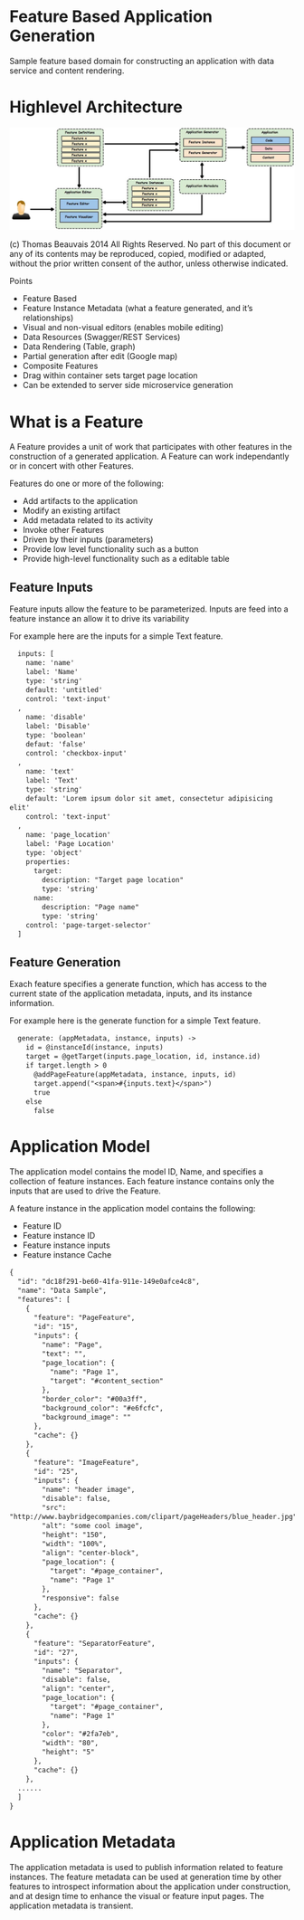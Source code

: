 Feature Based Application Generation
==============

Sample feature based domain for constructing an application with data service and content rendering.

# Highlevel Architecture

![Application Architecture](/doc/AppArchitecture.jpg)

(c) Thomas Beauvais 2014 All Rights Reserved.
No part of this document or any of its contents may be reproduced, copied, modified or adapted, without the prior written consent of the author, unless otherwise indicated.


Points
* Feature Based
* Feature Instance Metadata (what a feature generated, and it’s relationships)
* Visual and non-visual editors (enables mobile editing)
* Data Resources (Swagger/REST Services)
* Data Rendering (Table, graph)
* Partial generation after edit (Google map)
* Composite Features
* Drag within container sets target page location
* Can be extended to server side microservice generation


# What is a Feature
A Feature provides a unit of work that participates with other features in the construction of a generated application. A Feature can work independantly or in concert with other Features. 

Features do one or more of the following: 

* Add artifacts to the application
* Modify an existing artifact
* Add metadata related to its activity
* Invoke other Features 
* Driven by their inputs (parameters)
* Provide low level functionality such as a button
* Provide high-level functionality such as a editable table

## Feature Inputs
Feature inputs allow the feature to be parameterized. Inputs are feed into a feature instance an allow it to drive its variability  

For example here are the inputs for a simple Text feature.
```
  inputs: [
    name: 'name'
    label: 'Name'
    type: 'string'
    default: 'untitled'
    control: 'text-input'
  ,
    name: 'disable'
    label: 'Disable'
    type: 'boolean'
    defaut: 'false'
    control: 'checkbox-input'
  ,
    name: 'text'
    label: 'Text'
    type: 'string'
    default: 'Lorem ipsum dolor sit amet, consectetur adipisicing elit'
    control: 'text-input'
  ,
    name: 'page_location'
    label: 'Page Location'
    type: 'object'
    properties:
      target:
        description: "Target page location"
        type: 'string'
      name:
        description: "Page name"
        type: 'string'
    control: 'page-target-selector'
  ]

```

## Feature Generation
Exach feature specifies a generate function, which has access to the current state of the application metadata, inputs, and its instance information.

For example here is the generate function for a simple Text feature.
```
  generate: (appMetadata, instance, inputs) ->
    id = @instanceId(instance, inputs)
    target = @getTarget(inputs.page_location, id, instance.id)
    if target.length > 0
      @addPageFeature(appMetadata, instance, inputs, id)
      target.append("<span>#{inputs.text}</span>")
      true
    else
      false
```

# Application Model
The application model contains the model ID, Name, and specifies a collection of feature instances. Each feature instance contains only the inputs that are used to drive the Feature.

A feature instance in the application model contains the following:
* Feature ID
* Feature instance ID
* Feature instance inputs
* Feature instance Cache


```
{
  "id": "dc18f291-be60-41fa-911e-149e0afce4c8",
  "name": "Data Sample",
  "features": [
    {
      "feature": "PageFeature",
      "id": "15",
      "inputs": {
        "name": "Page",
        "text": "",
        "page_location": {
          "name": "Page 1",
          "target": "#content_section"
        },
        "border_color": "#00a3ff",
        "background_color": "#e6fcfc",
        "background_image": ""
      },
      "cache": {}
    },
    {
      "feature": "ImageFeature",
      "id": "25",
      "inputs": {
        "name": "header image",
        "disable": false,
        "src": "http://www.baybridgecompanies.com/clipart/pageHeaders/blue_header.jpg",
        "alt": "some cool image",
        "height": "150",
        "width": "100%",
        "align": "center-block",
        "page_location": {
          "target": "#page_container",
          "name": "Page 1"
        },
        "responsive": false
      },
      "cache": {}
    },
    {
      "feature": "SeparatorFeature",
      "id": "27",
      "inputs": {
        "name": "Separator",
        "disable": false,
        "align": "center",
        "page_location": {
          "target": "#page_container",
          "name": "Page 1"
        },
        "color": "#2fa7eb",
        "width": "80",
        "height": "5"
      },
      "cache": {}
    },
  ......
  ]
}
```

# Application Metadata
The application metadata is used to publish information related to feature instances. The feature metadata can be used at generation time by other features to introspect information about the application under construction, and at design time to enhance the visual or feature input pages. The application metadata is transient.
